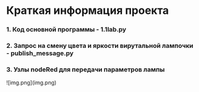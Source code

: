 <h1>Краткая информация проекта</h1>
<h3>1. Код основной программы - 1.1lab.py</h3>
<h3>2. Запрос на смену цвета и яркости вирутальной лампочки - publish_message.py</h3>
<h3>3. Узлы nodeRed для передачи параметров лампы</h3>
![img.png](img.png)